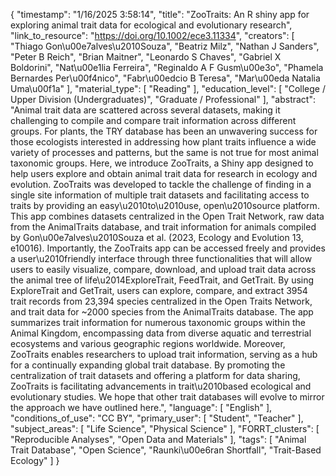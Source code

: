 {
    "timestamp": "1/16/2025 3:58:14",
    "title": "ZooTraits: An R shiny app for exploring animal trait data for ecological and evolutionary research",
    "link_to_resource": "https://doi.org/10.1002/ece3.11334",
    "creators": [
        "Thiago Gon\u00e7alves\u2010Souza",
        "Beatriz Milz",
        "Nathan J Sanders",
        "Peter B Reich",
        "Brian Maitner",
        "Leonardo S Chaves",
        "Gabriel X Boldorini",
        "Nat\u00e1lia Ferreira",
        "Reginaldo A F Gusm\u00e3o",
        "Phamela Bernardes Per\u00f4nico",
        "Fabr\u00edcio B Teresa",
        "Mar\u00eda Natalia Uma\u00f1a"
    ],
    "material_type": [
        "Reading"
    ],
    "education_level": [
        "College / Upper Division (Undergraduates)",
        "Graduate / Professional"
    ],
    "abstract": "Animal trait data are scattered across several datasets, making it challenging to compile and compare trait information across different groups. For plants, the TRY database has been an unwavering success for those ecologists interested in addressing how plant traits influence a wide variety of processes and patterns, but the same is not true for most animal taxonomic groups. Here, we introduce ZooTraits, a Shiny app designed to help users explore and obtain animal trait data for research in ecology and evolution. ZooTraits was developed to tackle the challenge of finding in a single site information of multiple trait datasets and facilitating access to traits by providing an easy\u2010to\u2010use, open\u2010source platform. This app combines datasets centralized in the Open Trait Network, raw data from the AnimalTraits database, and trait information for animals compiled by Gon\u00e7alves\u2010Souza et al. (2023, Ecology and Evolution 13, e10016). Importantly, the ZooTraits app can be accessed freely and provides a user\u2010friendly interface through three functionalities that will allow users to easily visualize, compare, download, and upload trait data across the animal tree of life\u2014ExploreTrait, FeedTrait, and GetTrait. By using ExploreTrait and GetTrait, users can explore, compare, and extract 3954 trait records from 23,394 species centralized in the Open Traits Network, and trait data for ~2000 species from the AnimalTraits database. The app summarizes trait information for numerous taxonomic groups within the Animal Kingdom, encompassing data from diverse aquatic and terrestrial ecosystems and various geographic regions worldwide. Moreover, ZooTraits enables researchers to upload trait information, serving as a hub for a continually expanding global trait database. By promoting the centralization of trait datasets and offering a platform for data sharing, ZooTraits is facilitating advancements in trait\u2010based ecological and evolutionary studies. We hope that other trait databases will evolve to mirror the approach we have outlined here.",
    "language": [
        "English"
    ],
    "conditions_of_use": "CC BY",
    "primary_user": [
        "Student",
        "Teacher"
    ],
    "subject_areas": [
        "Life Science",
        "Physical Science"
    ],
    "FORRT_clusters": [
        "Reproducible Analyses",
        "Open Data and Materials"
    ],
    "tags": [
        "Animal Trait Database",
        "Open Science",
        "Raunki\u00e6ran Shortfall",
        "Trait-Based Ecology"
    ]
}